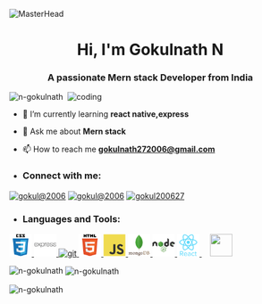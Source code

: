 ![MasterHead](https://gaper.io/wp-content/uploads/2022/02/mern-stack.webp)
<h1 align="center">Hi, I'm Gokulnath N</h1>
<h3 align="center">A passionate Mern stack Developer from India</h3>
<img align="right" alt="coding" width="400" src="https://img.etimg.com/thumb/width-1200,height-900,imgsize-638053,resizemode-75,msid-84146083/prime/technology-and-startups/booting-up-developer-economy-how-tech-startups-are-helping-coders-build-and-test-software-faster.jpg">

<p align="left"> <img src="https://komarev.com/ghpvc/?username=n-gokulnath&label=Profile%20views&color=0e75b6&style=flat" alt="n-gokulnath" /> </p>

- 🌱 I’m currently learning **react native,express**

- 💬 Ask me about **Mern stack**

- 📫 How to reach me **gokulnath272006@gmail.com**
- <h3 align="left">Connect with me:</h3>
<p align="left">
<a href="https://x.com/Gokul200627?t=xkn0n37ph17KpI6_rwDOdA&s=09"><img align="center" src="https://raw.githubusercontent.com/rahuldkjain/github-profile-readme-generator/master/src/images/icons/Social/twitter.svg" alt="gokul@2006" height="30" width="40" /></a>
<a href="https://github.com/N-Gokulnath" target="blank"><img align="center" src="https://cdn.jsdelivr.net/npm/simple-icons@3.0.1/icons/github.svg" alt="gokul@2006" height="30" width="40" /></a>
<a href="https://instagram.com/gokul200627" target="blank"><img align="center" src="https://raw.githubusercontent.com/rahuldkjain/github-profile-readme-generator/master/src/images/icons/Social/instagram.svg" alt="gokul200627" height="30" width="40" /></a>
</p>


<p align="left">
</p>

- <h3 align="left">Languages and Tools:</h3>
<p align="left"> <a href="https://www.w3schools.com/css/" target="_blank" rel="noreferrer"> <img src="https://raw.githubusercontent.com/devicons/devicon/master/icons/css3/css3-original-wordmark.svg" alt="css3" width="40" height="40"/> </a> <a href="https://expressjs.com" target="_blank" rel="noreferrer"> <img src="https://raw.githubusercontent.com/devicons/devicon/master/icons/express/express-original-wordmark.svg" alt="express" width="40" height="40"/> </a> <a href="https://git-scm.com/" target="_blank" rel="noreferrer"> <img src="https://www.vectorlogo.zone/logos/git-scm/git-scm-icon.svg" alt="git" width="40" height="40"/> </a> <a href="https://www.w3.org/html/" target="_blank" rel="noreferrer"> <img src="https://raw.githubusercontent.com/devicons/devicon/master/icons/html5/html5-original-wordmark.svg" alt="html5" width="40" height="40"/> </a> <a href="https://developer.mozilla.org/en-US/docs/Web/JavaScript" target="_blank" rel="noreferrer"> <img src="https://raw.githubusercontent.com/devicons/devicon/master/icons/javascript/javascript-original.svg" alt="javascript" width="40" height="40"/> </a> <a href="https://www.mongodb.com/" target="_blank" rel="noreferrer"> <img src="https://raw.githubusercontent.com/devicons/devicon/master/icons/mongodb/mongodb-original-wordmark.svg" alt="mongodb" width="40" height="40"/> </a> <a href="https://nodejs.org" target="_blank" rel="noreferrer"> <img src="https://raw.githubusercontent.com/devicons/devicon/master/icons/nodejs/nodejs-original-wordmark.svg" alt="nodejs" width="40" height="40"/> </a> <a href="https://reactjs.org/" target="_blank" rel="noreferrer"> <img src="https://raw.githubusercontent.com/devicons/devicon/master/icons/react/react-original-wordmark.svg" alt="react" width="40" height="40"/> </a> 
<a href="https://getbootstrap.com/"><img style="margin-left:15px; margin-right:10px;" src="https://getbootstrap.com/docs/5.3/assets/brand/bootstrap-logo-shadow.png"  height="40px" width="40px "></a></p>

<p><img align="left" src="https://github-readme-stats.vercel.app/api/top-langs?username=N-gokulnath&show_icons=true&locale=en&layout=compact" alt="n-gokulnath" /></p>

<p>&nbsp;<img align="center" src="https://github-readme-stats.vercel.app/api?username=n-gokulnath&show_icons=true&locale=en" alt="n-gokulnath" /></p>

<p><img align="center" src="https://github-readme-streak-stats.herokuapp.com/?user=n-gokulnath&" alt="n-gokulnath" /></p>
